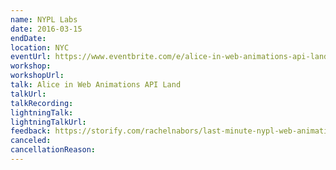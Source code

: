 ```yaml
---
name: NYPL Labs
date: 2016-03-15
endDate:
location: NYC
eventUrl: https://www.eventbrite.com/e/alice-in-web-animations-api-land-with-rachel-nabors-tickets-23061913805
workshop:
workshopUrl:
talk: Alice in Web Animations API Land
talkUrl:
talkRecording:
lightningTalk:
lightningTalkUrl:
feedback: https://storify.com/rachelnabors/last-minute-nypl-web-animations-api-talk
canceled:
cancellationReason:
---
```

